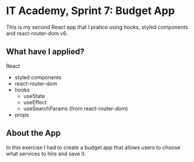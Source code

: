 # IT Academy, Sprint 7: Budget App

This is my second React app that I pratice using hooks, styled components and react-router-dom v6.

## What have I applied?

React 
- styled components
- react-router-dom
- hooks
  - useState
  - useEffect
  - useSearchParams (from react-router-dom)
- props

## About the App

In this exercise I had to create a budget app that allows users to choose what services to hire and save it.